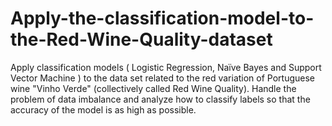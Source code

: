 # Apply-the-classification-model-to-the-Red-Wine-Quality-dataset
Apply classification models ( Logistic Regression, Naïve Bayes and Support Vector Machine ) to the data set related to the red variation of  Portuguese wine "Vinho Verde" (collectively called Red Wine Quality). Handle the problem of data imbalance and analyze how to classify labels so that the accuracy of the model is as high as possible.
